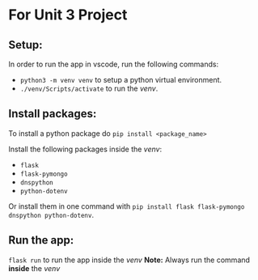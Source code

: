 # For Unit 3 Project
## Setup: 
In order to run the app in vscode, run the following commands:
- ``python3 -m venv venv`` to setup a python virtual environment.
- ``./venv/Scripts/activate`` to run the *venv*.
## Install packages:
To install a python package do ``pip install <package_name>``

Install the following packages inside the *venv*:
- ``flask``
- ``flask-pymongo``
- ``dnspython``
- ``python-dotenv``

Or install them in one command with ``pip install flask flask-pymongo dnspython python-dotenv``.

## Run the app:
``flask run`` to run the app inside the *venv*
 **Note:** Always run the command **inside** the *venv*
